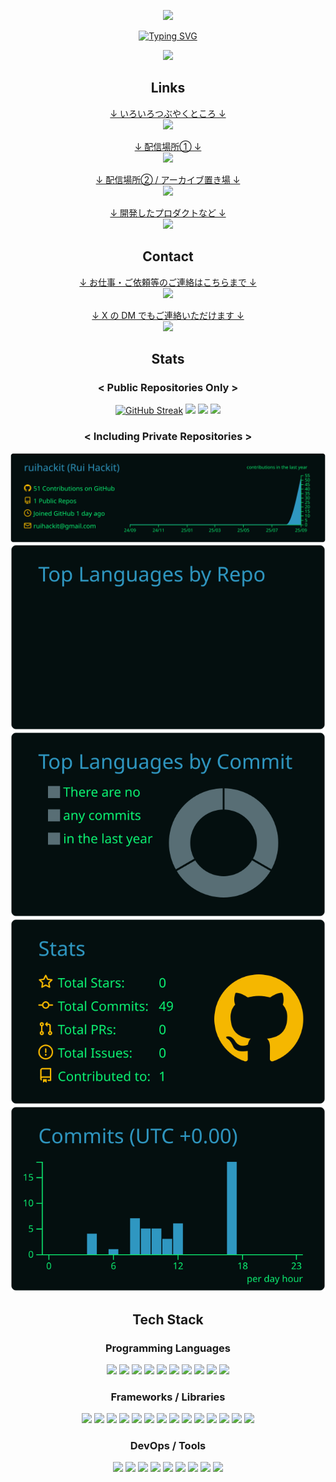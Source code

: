 <div align="center">
    
<p><a href="#"><img src="https://capsule-render.vercel.app/api?type=waving&height=300&color=a1a1a1&reversal=false&fontColor=00A806&stroke=000000&strokeWidth=2&text=Rui%20Hackit"/></a></p>
<p><a href="#"><img src="https://readme-typing-svg.demolab.com/?color=00A806&center=true&repeat=false&lines=-+Welcome+to+my+profile+-" alt="Typing SVG" /></a></p>
<p><a href="#"><img src="https://komarev.com/ghpvc/?username=ruihackit&color=00A806"></a></p>

<h2>Links</h2>

<p><a href="https://x.com/ruihackit">
    ↓ いろいろつぶやくところ ↓<br />
    <img src="https://img.shields.io/badge/@ruihackit-000000?style=flat&logo=x&logoColor=white" />
</a></p>
<p><a href="https://www.twitch.tv/ruihackit">
    ↓ 配信場所① ↓<br />
    <img src="https://img.shields.io/badge/ruihackit-9146ff?style=flat&logo=twitch&logoColor=white" />
</a></p>
<p><a href="https://www.youtube.com/@ruihackit">
    ↓ 配信場所② / アーカイブ置き場 ↓<br />
    <img src="https://img.shields.io/badge/@ruihackit-ff0000?style=flat&logo=youtube&logoColor=white" />
</a></p>
<p><a href="https://github.com/ruihackit">
    ↓ 開発したプロダクトなど ↓<br />
    <img src="https://img.shields.io/badge/ruihackit-181717?style=flat&logo=github&logoColor=white" />
</a></p>

<h2>Contact</h2>

<p><a href="mailto:ruihackit@gmail.com">
    ↓ お仕事・ご依頼等のご連絡はこちらまで ↓<br />
    <img src="https://img.shields.io/badge/ruihackit@gmail.com-ea4335?style=flat&logo=gmail&logoColor=white" />
</a></p>
<p><a href="https://x.com/ruihackit">
    ↓ X の DM でもご連絡いただけます ↓<br />
    <img src="https://img.shields.io/badge/@ruihackit-000000?style=flat&logo=x&logoColor=white" />
</a></p>

<h2>Stats</h2>

<h3>&lt; Public Repositories Only &gt;</h3>

<a href="#"><img src="https://streak-stats.demolab.com/?user=ruihackit&theme=ads-juicy-fresh&hide_total_contributions=true" alt="GitHub Streak" /></a>
<a href="#"><img src="https://github-readme-stats.vercel.app/api?username=ruihackit&show_icons=true&theme=blue-green" /></a>
<a href="#"><img src="https://github-readme-stats.vercel.app/api/top-langs/?username=ruihackit&layout=compact&theme=blue-green"  /></a>
<a href="#"><img src="https://github-profile-trophy.vercel.app/?username=ruihackit&theme=matrix" /></a>

<h3>&lt; Including Private Repositories &gt;</h3>

<a href="#"><img src="https://raw.githubusercontent.com/ruihackit/ruihackit/main/profile-summary-card-output/blue_green/0-profile-details.svg" /></a>
<a href="#"><img src="https://raw.githubusercontent.com/ruihackit/ruihackit/main/profile-summary-card-output/blue_green/1-repos-per-language.svg" /></a>
<a href="#"><img src="https://raw.githubusercontent.com/ruihackit/ruihackit/main/profile-summary-card-output/blue_green/2-most-commit-language.svg" /></a>
<a href="#"><img src="https://raw.githubusercontent.com/ruihackit/ruihackit/main/profile-summary-card-output/blue_green/3-stats.svg" /></a>
<a href="#"><img src="https://raw.githubusercontent.com/ruihackit/ruihackit/main/profile-summary-card-output/blue_green/4-productive-time.svg" /></a>

<h2>Tech Stack</h2>

<h3>Programming Languages</h3>

<a href="#"><img src="https://img.shields.io/badge/Python-3776ab?style=flat&logo=python&logoColor=white" /></a>
<a href="#"><img src="https://img.shields.io/badge/R-276dc3?style=flat&logo=r&logoColor=white" /></a>
<a href="#"><img src="https://img.shields.io/badge/Java-5382a1?style=flat&logo=java&logoColor=white" /></a>
<a href="#"><img src="https://img.shields.io/badge/Kotlin-7f52ff?style=flat&logo=kotlin&logoColor=white" /></a>
<a href="#"><img src="https://img.shields.io/badge/JavaScript-f7df1e?style=flat&logo=javascript&logoColor=white" /></a>
<a href="#"><img src="https://img.shields.io/badge/TypeScript-3178c6?style=flat&logo=typescript&logoColor=white" /></a>
<a href="#"><img src="https://img.shields.io/badge/HTML-e34f26?style=flat&logo=html5&logoColor=white" /></a>
<a href="#"><img src="https://img.shields.io/badge/CSS-663399?style=flat&logo=css&logoColor=white" /></a>
<a href="#"><img src="https://img.shields.io/badge/Markdown-000000?style=flat&logo=markdown&logoColor=white" /></a>
<a href="#"><img src="https://img.shields.io/badge/LaTeX-008080?style=flat&logo=latex&logoColor=white" /></a>

<h3>Frameworks / Libraries</h3>

<a href="#"><img src="https://img.shields.io/badge/React-61dafb?style=flat&logo=react&logoColor=black" /></a>
<a href="#"><img src="https://img.shields.io/badge/Next.js-000000?style=flat&logo=nextdotjs&logoColor=white" /></a>
<a href="#"><img src="https://img.shields.io/badge/Svelte-ff3e00?style=flat&logo=svelte&logoColor=white" /></a>
<a href="#"><img src="https://img.shields.io/badge/Tailwind_CSS-06b6d4?style=flat&logo=tailwindcss&logoColor=white" /></a>
<a href="#"><img src="https://img.shields.io/badge/Django-092e20?style=flat&logo=django&logoColor=white" /></a>
<a href="#"><img src="https://img.shields.io/badge/Flask-3babc3?style=flat&logo=flask&logoColor=white" /></a>
<a href="#"><img src="https://img.shields.io/badge/FastAPI-009688?style=flat&logo=fastapi&logoColor=white" /></a>
<a href="#"><img src="https://img.shields.io/badge/Node.js-5fa04e?style=flat&logo=nodedotjs&logoColor=white" /></a>
<a href="#"><img src="https://img.shields.io/badge/discord.js-5865f2?style=flat&logo=discorddotjs&logoColor=white" /></a>
<a href="#"><img src="https://img.shields.io/badge/PyTorch-ee4c2c?style=flat&logo=pytorch&logoColor=white" /></a>
<a href="#"><img src="https://img.shields.io/badge/TensorFlow-ff6f00?style=flat&logo=tensorflow&logoColor=white" /></a>
<a href="#"><img src="https://img.shields.io/badge/scikit_learn-f7931e?style=flat&logo=scikit%20learn&logoColor=white" /></a>
<a href="#"><img src="https://img.shields.io/badge/OpenCV-5c3ee8?style=flat&logo=opencv&logoColor=white" /></a>
<a href="#"><img src="https://img.shields.io/badge/Unity-ffffff?style=flat&logo=unity&logoColor=black" /></a>

<h3>DevOps / Tools</h3>

<a href="#"><img src="https://img.shields.io/badge/Git-f05032?style=flat&logo=git&logoColor=white" /></a>
<a href="#"><img src="https://img.shields.io/badge/GitHub-181717?style=flat&logo=github&logoColor=white" /></a>
<a href="#"><img src="https://img.shields.io/badge/Docker-2496ed?style=flat&logo=docker&logoColor=white" /></a>
<a href="#"><img src="https://img.shields.io/badge/Gradle-02303a?style=flat&logo=gradle&logoColor=white" /></a>
<a href="#"><img src="https://img.shields.io/badge/Linux-fcc624?style=flat&logo=linux&logoColor=white" /></a>
<a href="#"><img src="https://img.shields.io/badge/Ubuntu-e95420?style=flat&logo=ubuntu&logoColor=white" /></a>
<a href="#"><img src="https://img.shields.io/badge/Anaconda-44a833?style=flat&logo=anaconda&logoColor=white" /></a>
<a href="#"><img src="https://img.shields.io/badge/Vim-019733?style=flat&logo=vim&logoColor=white" /></a>
<a href="#"><img src="https://img.shields.io/badge/Neovim-57a143?style=flat&logo=neovim&logoColor=white" /></a>

</div>
